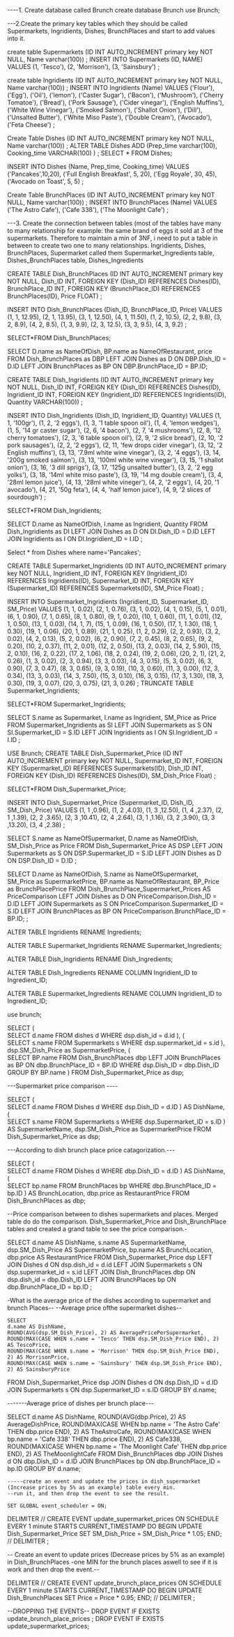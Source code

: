----1. Create database called Brunch
create database Brunch
use Brunch;


---2.Create the primary key tables which they should be called Supermarkets, Ingridients, Dishes, BrunchPlaces and start to add values into it.

create table Supermarkets
(ID INT AUTO_INCREMENT 
primary key NOT NULL,
Name varchar(100))
;
INSERT INTO Supermarkets
(ID, NAME)
VALUES
(1, 'Tesco'),
(2, 'Morrison'),
(3, 'Sainsbury')
;

create table Ingridients
(ID INT AUTO_INCREMENT 
primary key NOT NULL,
Name varchar(100))
;
INSERT INTO Ingridients
(Name)
VALUES
('Flour'),
('Egg'),
('Oil'),
('lemon'),
('Caster Sugar'),
('Bacon'),
('Mushroom'),
('Cherry Tomatoe'),
('Bread'),
('Pork Sausage'),
('Cider vinegar'),
('English Muffins'),
('White Wine Vinegar'),
('Smoked Salmon'),
('Shallot Onion'),
('Dill'),
('Unsalted Butter'),
('White Miso Paste'),
('Double Cream'),
('Avocado'),
('Feta Cheese')
;

Create Table Dishes
(ID INT AUTO_INCREMENT 
primary key NOT NULL,
Name varchar(100))
;
ALTER TABLE Dishes 
ADD (Prep_time varchar(100),
	Cooking_time VARCHAR(100) )
; 
SELECT * FROM
Dishes;

INSERT INTO Dishes
(Name, Prep_time, Cooking_time)
VALUES
('Pancakes',10,20),
('Full English Breakfast', 5, 20),
('Egg Royale', 30, 45),
('Avocado on Toast', 5, 5)
;


Create Table BrunchPlaces
(ID INT AUTO_INCREMENT 
primary key NOT NULL,
Name varchar(100))
;
INSERT INTO BrunchPlaces
(Name)
VALUES
('The Astro Cafe'),
('Cafe 338'),
('The Moonlight Cafe')
;

---3. Create the connection between tables (most of the tables have many to many relationship for example: the same brand of eggs it sold at  3 of the supermarkets. Therefore to maintain a min of 3NF, i need to put a table in between to create two one to many relationships.
Ingridients, Dishes, BrunchPlaces, Supermarket  called them Supermarket_Ingredients table, Dishes_BrunchPlaces table, Dishes_Ingredients

CREATE TABLE Dish_BrunchPlaces 
(ID INT AUTO_INCREMENT 
primary key NOT NULL,
Dish_ID INT, FOREIGN KEY (Dish_ID) REFERENCES Dishes(ID),
BrunchPlace_ID INT, FOREIGN KEY (BrunchPlace_ID) REFERENCES BrunchPlaces(ID),
Price FLOAT)
;

INSERT INTO Dish_BrunchPlaces
(Dish_ID, BrunchPlace_ID, Price)
VALUES
(1, 1, 12.95),
(2, 1, 13.95),
(3, 1, 12.50),
(4, 1, 11.50),
(1, 2, 10.5),
(2, 2, 9.8),
(3, 2, 8.9),
(4, 2, 8.5),
(1, 3, 9.9),
(2, 3, 12.5),
(3, 3, 9.5),
(4, 3, 9.2)
;

SELECT*FROM Dish_BrunchPlaces;

SELECT 
D.name as NameOfDish,
BP.name as NameOfRestaurant,
price
FROM Dish_BrunchPlaces as DBP
LEFT JOIN Dishes as D ON DBP.Dish_ID = D.ID
LEFT JOIN BrunchPlaces as BP ON DBP.BrunchPlace_ID = BP.ID;



CREATE TABLE Dish_Ingridients 
(ID INT AUTO_INCREMENT 
primary key NOT NULL,
Dish_ID INT, FOREIGN KEY (Dish_ID) REFERENCES Dishes(ID),
Ingridient_ID INT, FOREIGN KEY (Ingridient_ID) REFERENCES Ingridients(ID),
Quantity VARCHAR(100))
;

INSERT INTO Dish_Ingridients
(Dish_ID, Ingridient_ID, Quantity)
VALUES
(1,	1,	'100gr'),
(1,	2,	'2 eggs'),
(1,	3,	'1 table spoon oil'),
(1,	4, 'lemon wedges'),
(1,	5,	'14 gr caster sugar'),
(2,	6,	'4 bacon'),
(2,	7,	'4  mushrooms'),
(2,	8,	'12 cherry tomatoes'),
(2,	3,	'6 table spoon oil'),
(2,	9,	'2 slice bread'), 
(2,	10,	'2 pork sausages'),
(2,	2,	'2 eggs'),
(2,	11,	'few drops cider vinegar'),
(3,	12,	'2 English muffins'),
(3,	13,	'7.9ml white wine vinegar'), 
(3,	2,	'4 eggs'),
(3,	14,	'200g smoked salmon'),
(3,	13,	'100ml white wine vinegar'),
(3,	15,	'1 shallot onion'),
(3,	16,	'3 dill sprigs'),
(3,	17,	'125g unsalted butter'),
(3,	2,	'2 egg yolks'),
(3,	18,	'14ml white miso paste'),
(3,	19,	'14 mg double cream'),
(3,	4,	'28ml lemon juice'),
(4,	13,	'28ml white vineger'),
(4,	2,	'2 eggs'),
(4,	20,	'1 avocado'),
(4,	21,	'50g feta'),
(4,	4,	'half lemon juice'),
(4,	9,	'2 slices of sourdough') 
;

SELECT*FROM Dish_Ingridients;

SELECT 
D.name as NameOfDish,
I.name as Ingridient,
Quantity
FROM Dish_Ingridients as DI
LEFT JOIN Dishes as D ON DI.Dish_ID = D.ID
LEFT JOIN Ingridients as I ON DI.Ingridient_ID = I.ID
;

Select * from Dishes where name='Pancakes';

CREATE TABLE Supermarket_Ingridients 
(ID INT AUTO_INCREMENT 
primary key NOT NULL,
Ingridient_ID INT, FOREIGN KEY (Ingridient_ID) REFERENCES Ingridients(ID),
Supermarket_ID INT, FOREIGN KEY (Supermarket_ID) REFERENCES Supermarkets(ID),
SM_Price Float)
;

INSERT INTO Supermarket_Ingridients
(Ingridient_ID, Supermarket_ID, SM_Price)
VALUES
(1,	1, 0.02),
(2,	1, 0.76),
(3, 1, 0.02),
(4, 1, 0.15),
(5, 1, 0.01),
(6, 1, 0.90),
(7,	1, 0.65),
(8,	1, 0.80),
(9,	1, 0.20),
(10,	1, 0.60),
(11,	1, 0.01),
(12,	1, 0.50),
(13,	1, 0.03),
(14,	1, 7),
(15,	1, 0.09),
(16,	1, 0.50),
(17,	1, 1.30),
(18,	1, 0.30),
(19,	1, 0.06),
(20,	1, 0.89),
(21,	1, 0.25),
(1, 2, 0.29),
(2,	2, 0.93),
(3,	2, 0.02),
(4,	2, 0.13),
(5,	2, 0.02),
(6,	2, 0.90),
(7,	2, 0.45),
(8,	2, 0.65),
(9,	2, 0.20),
(10,	2, 0.37),
(11,	2, 0.01),
(12,	2, 0.50),
(13,	2, 0.03),
(14,	2, 5.90),
(15,	2, 0.10),
(16,	2, 0.22),
(17,	2, 1.06),
(18,	2, 0.24),
(19,	2, 0.06),
(20,	2, 1),
(21,	2, 0.26),
(1,	3, 0.02),
(2,	3, 0.94),
(3,	3, 0.03),
(4,	3, 0.15),
(5,	3, 0.02),
(6,	3, 0.90),
(7,	3, 0.47),
(8,	3, 0.65),
(9,	3, 0.19),
(10,	3, 0.60),
(11,	3, 0.00),
(12,	3, 0.34),
(13,	3, 0.03),
(14,	3, 7.50),
(15,	3, 0.10),
(16,	3, 0.15),
(17,	3, 1.30),
(18,	3, 0.30),
(19,	3, 0.07),
(20,	3, 0.75),
(21,	3, 0.26)
;
TRUNCATE TABLE Supermarket_Ingridients;

SELECT*FROM Supermarket_Ingridients;


SELECT 
S.name as Supermarket,
I.name as Ingridient,
SM_Price as Price
FROM Supermarket_Ingridients as SI
LEFT JOIN Supermarkets as S ON SI.Supermarket_ID = S.ID
LEFT JOIN Ingridients as I ON SI.Ingridient_ID = I.ID
;

USE Brunch;
CREATE TABLE Dish_Supermarket_Price 
(ID INT AUTO_INCREMENT 
primary key NOT NULL,
Supermarket_ID INT, FOREIGN KEY (Supermarket_ID) REFERENCES Supermarkets(ID),
Dish_ID INT, FOREIGN KEY (Dish_ID) REFERENCES Dishes(ID),
SM_Dish_Price Float)
;

SELECT*FROM Dish_Supermarket_Price;

INSERT INTO Dish_Supermarket_Price
(Supermarket_ID, Dish_ID, SM_Dish_Price)
VALUES
(1,	1	,0.96),
(1,	2	,4.03),
(1,	3	,12.50),
(1,	4	,2.37),
(2,	1	,1.39),
(2,	2	,3.65),
(2,	3	,10.41),
(2,	4	,2.64),
(3,	1	,1.16),
(3,	2	,3.90),
(3,	3	,13.20),
(3,	4	,2.38)
;


SELECT 
S.name as NameOfSupermarket,
D.name as NameOfDish,
SM_Dish_Price as Price
FROM Dish_Supermarket_Price AS DSP
LEFT JOIN  Supermarkets as S ON DSP.Supermarket_ID = S.ID
LEFT JOIN Dishes as D ON DSP.Dish_ID = D.ID
;


SELECT 
D.name as NameOfDish,
S.name as NameOfSupermarket,
SM_Price as SupermarketPrice,
BP.name as NameOfRestaurant,
BP_Price as BrunchPlacePrice
FROM Dish_BrunchPlace_Supermarket_Prices AS PriceComparison
LEFT JOIN Dishes as D ON PriceComparison.Dish_ID = D.ID
LEFT JOIN  Supermarkets as S ON PriceComparison.Supermarket_ID = S.ID
LEFT JOIN BrunchPlaces as BP ON PriceComparison.BrunchPlace_ID = BP.ID; 
;

ALTER TABLE Ingridients
RENAME Ingredients; 

ALTER TABLE Supermarket_Ingridients
RENAME Supermarket_Ingredients; 

ALTER TABLE Dish_Ingridients
RENAME Dish_Ingredients; 

ALTER TABLE Dish_Ingredients
RENAME COLUMN Ingridient_ID to Ingredient_ID;

ALTER TABLE Supermarket_Ingredients
RENAME COLUMN Ingridient_ID to Ingredient_ID;


use brunch;

SELECT
	(	
		SELECT d.name
		FROM dishes d
		WHERE dsp.dish_id = d.id
	),
    (	
		SELECT s.name
		FROM Supermarkets s
		WHERE dsp.supermarket_id = s.id
	),
	dsp.SM_Dish_Price as SupermarketPrice,
	(	
		SELECT BP.name
		FROM Dish_BrunchPlaces dbp
		LEFT JOIN BrunchPlaces as BP ON dbp.BrunchPlace_ID = BP.ID
		WHERE dsp.Dish_ID = dbp.Dish_ID
        GROUP BY BP.name
	)
FROM Dish_Supermarket_Price as dsp;


---Supermarket price comparison ----

SELECT
	(	
		SELECT d.name
		FROM Dishes d
		WHERE dsp.Dish_ID = d.ID
	) AS DishName,
    (	
		SELECT s.name
		FROM Supermarkets s
		WHERE dsp.Supermarket_ID = s.ID
	) AS SupermarketName,
	dsp.SM_Dish_Price as SupermarketPrice
FROM Dish_Supermarket_Price as dsp;

---According to dish brunch place price catagorization.---

SELECT
	(	
		SELECT d.name
		FROM Dishes d
		WHERE dbp.Dish_ID = d.ID
	) AS DishName,
    (	
		SELECT bp.name
		FROM BrunchPlaces bp
		WHERE dbp.BrunchPlace_ID = bp.ID
	) AS BrunchLocation,
	dbp.price as RestaurantPrice
FROM Dish_BrunchPlaces as dbp;

--Price comparison between to dishes supermarkets and places. Merged  table do do the comparison. Dish_Supermarket_Price 
and Dish_BrunchPlace tables and created a grand table to see the price comparison.-

SELECT
    d.name AS DishName,
    s.name AS SupermarketName,
    dsp.SM_Dish_Price AS SupermarketPrice,
    bp.name AS BrunchLocation,
    dbp.price AS RestaurantPrice
FROM Dish_Supermarket_Price dsp
LEFT JOIN Dishes d ON dsp.dish_id = d.id
LEFT JOIN Supermarkets s ON dsp.supermarket_id = s.id
LEFT JOIN Dish_BrunchPlaces dbp ON dsp.dish_id = dbp.Dish_ID
LEFT JOIN BrunchPlaces bp ON dbp.BrunchPlace_ID = bp.ID
;


-What is the average price of the dishes according to supermarket and brunch Places--
--Average price ofthe supermarket dishes--
    
    SELECT
    d.name AS DishName,
    ROUND(AVG(dsp.SM_Dish_Price), 2) AS AveragePricePerSupermarket,
    ROUND(MAX(CASE WHEN s.name = 'Tesco' THEN dsp.SM_Dish_Price END), 2) AS TescoPrice,
    ROUND(MAX(CASE WHEN s.name = 'Morrison' THEN dsp.SM_Dish_Price END), 2) AS MorrisonPrice,
    ROUND(MAX(CASE WHEN s.name = 'Sainsbury' THEN dsp.SM_Dish_Price END), 2) AS SainsburyPrice
FROM
    Dish_Supermarket_Price dsp
JOIN
    Dishes d ON dsp.Dish_ID = d.ID
JOIN
    Supermarkets s ON dsp.Supermarket_ID = s.ID
GROUP BY
    d.name;
   
   
 -------Average price of dishes per brunch place---
   
SELECT
    d.name AS DishName,
    ROUND(AVG(dbp.Price), 2) AS AverageDishPrice,
    ROUND(MAX(CASE WHEN bp.name = 'The Astro Cafe' THEN dbp.price END), 2) AS TheAstroCafe,
    ROUND(MAX(CASE WHEN bp.name = 'Cafe 338' THEN dbp.price END), 2) AS Cafe338,
    ROUND(MAX(CASE WHEN bp.name = 'The Moonlight Cafe' THEN dbp.price END), 2) AS TheMoonlightCafe
FROM
    Dish_BrunchPlaces dbp
JOIN
    Dishes d ON dbp.Dish_ID = d.ID
JOIN
    BrunchPlaces bp ON dbp.BrunchPlace_ID = bp.ID
GROUP BY
    d.name;
    
    -----create an event and update the prices in dish_supermarket (Increase prices by 5% as an example) table every min.
    --run it, and then drop the event to see the result.
    
    SET GLOBAL event_scheduler = ON;

DELIMITER //
CREATE EVENT update_supermarket_prices
  ON SCHEDULE EVERY 1 minute
  STARTS CURRENT_TIMESTAMP
  DO
  BEGIN
    UPDATE Dish_Supermarket_Price
    SET SM_Dish_Price = SM_Dish_Price * 1.05;
  END;
//
DELIMITER ;

-- Create an event to update prices (Decrease prices by 5% as an example) in Dish_BrunchPlaces
-one MIN for the brunch places aswell to see if it is work and then drop the event.--

DELIMITER //
CREATE EVENT update_brunch_place_prices
  ON SCHEDULE EVERY 1 minute
  STARTS CURRENT_TIMESTAMP
  DO
  BEGIN
    UPDATE Dish_BrunchPlaces
    SET Price = Price * 0.95; 
  END;
//
DELIMITER ;


--DROPPING THE EVENTS--
DROP EVENT IF EXISTS update_brunch_place_prices ;
DROP EVENT IF EXISTS update_supermarket_prices;
